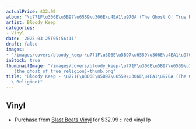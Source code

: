 ```yaml
---
actualPrice: $32.99
album: "\u771F\u306E\u5B97\u6559\u306E\u4EA1\u970A (The Ghost Of True Religion)"
artist: Bloody Keep
categories:
- Vinyl
date: '2025-03-25T05:56:11'
draft: false
images:
- "/images/covers/bloody_keep-\u771F\u306E\u5B97\u6559\u306E\u4EA1\u970A_(the_ghost_of_true_religion).png"
inStock: true
thumbnailImage: "/images/covers/bloody_keep-\u771F\u306E\u5B97\u6559\u306E\u4EA1\u970A\
  _(the_ghost_of_true_religion)-thumb.png"
title: "Bloody Keep - \u771F\u306E\u5B97\u6559\u306E\u4EA1\u970A (The Ghost Of True\
  \ Religion)"
---
```


## Vinyl
* Purchase from [Blast Beats Vinyl](https://blastbeatsvinyl.com/products/bloody-keep-真の宗教の亡霊-the-ghost-of-true-religion-red-vinyl-lp) for $32.99 :: red vinyl lp
